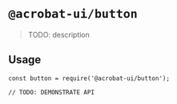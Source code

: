 # `@acrobat-ui/button`

> TODO: description

## Usage

```
const button = require('@acrobat-ui/button');

// TODO: DEMONSTRATE API
```
